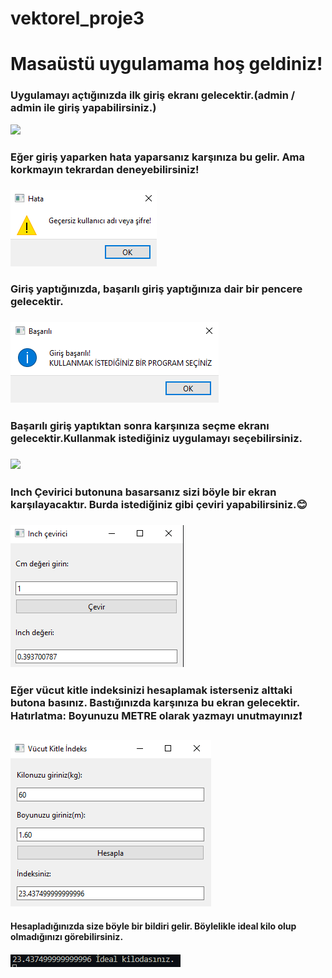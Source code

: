 # vektorel_proje3
<h1>Masaüstü uygulamama hoş geldiniz!</h1>
<h3>Uygulamayı açtığınızda ilk giriş ekranı gelecektir.(admin / admin ile giriş yapabilirsiniz.)</h3>
<img src = "proje3_resimler/loginekranı.PNG">
<p><p>


<h3>Eğer giriş yaparken hata yaparsanız karşınıza bu gelir. Ama korkmayın tekrardan deneyebilirsiniz!<h3>
<img src = "proje3_resimler/hata.PNG">


<h3>Giriş yaptığınızda, başarılı giriş yaptığınıza dair bir pencere gelecektir.<h3>
<img src = "proje3_resimler/başarılı.PNG">
<p><p>


<h3>Başarılı giriş yaptıktan sonra karşınıza seçme ekranı gelecektir.Kullanmak istediğiniz uygulamayı seçebilirsiniz.<h3>
<img src = "proje3_resimler/uygulamaseçme.PNG">
<p><p>


<h3>Inch Çevirici butonuna basarsanız sizi böyle bir ekran karşılayacaktır. Burda istediğiniz gibi çeviri yapabilirsiniz.😊 <h3>
<img src = "proje3_resimler/inchcevirme.PNG">
<p><p>


<h3>Eğer vücut kitle indeksinizi hesaplamak isterseniz alttaki butona basınız. Bastığınızda karşınıza bu ekran gelecektir. Hatırlatma: Boyunuzu METRE olarak yazmayı unutmayınız❗<h3>
<img src = "proje3_resimler/indeks.PNG">

<h4>Hesapladığınızda size böyle bir bildiri gelir. Böylelikle ideal kilo olup olmadığınızı görebilirsiniz.<h4>
<img src = "proje3_resimler/bildiri.PNG">
<p><p>
